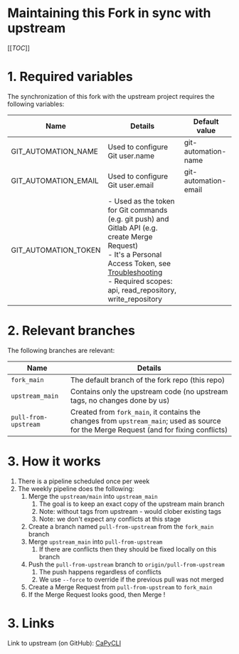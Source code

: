 # Maintaining this Fork in sync with upstream

[[_TOC_]]

# 1. Required variables
The synchronization of this fork with the upstream project requires the following variables:

| Name | Details | Default value |
|------|---------|---------------|
| GIT_AUTOMATION_NAME | Used to configure Git user.name | git-automation-name|
| GIT_AUTOMATION_EMAIL | Used to configure Git user.email | git-automation-email |
| GIT_AUTOMATION_TOKEN |  - Used as the token for Git commands (e.g. git push) and Gitlab API (e.g. create Merge Request) <br/> - It's a Personal Access Token, see [Troubleshooting](https://docs.gitlab.com/18.1/user/profile/account/two_factor_authentication_troubleshooting/#error-http-basic-access-denied-if-a-password-was-provided-for-git-authentication-) <br/> - Required scopes: api, read_repository, write_repository| |

# 2. Relevant branches

The following branches are relevant:

| Name | Details |
|------|---------|
| `fork_main` | The default branch of the fork repo (this repo) |
| `upstream_main` | Contains only the upstream code (no upstream tags, no changes done by us) |
| `pull-from-upstream` | Created from `fork_main`, it contains the changes from `upstream_main`; used as source for the Merge Request (and for fixing conflicts) |

# 3. How it works

1. There is a pipeline scheduled once per week
2. The weekly pipeline does the following:
    1. Merge the `upstream/main` into `upstream_main`
        1. The goal is to keep an exact copy of the upstream main branch
        2. Note: without tags from upstream - would clober existing tags
        3. Note: we don't expect any conflicts at this stage
    2. Create a branch named `pull-from-upstream` from the `fork_main` branch
    3. Merge `upstream_main` into `pull-from-upstream`
        1. If there are conflicts then they should be fixed locally on this branch
    4. Push the `pull-from-upstream` branch to `origin/pull-from-upstream`
        1. The push happens regardless of conflicts
        2. We use `--force` to override if the previous pull was not merged
    5. Create a Merge Request from `pull-from-upstream` to `fork_main`
    6. If the Merge Request looks good, then Merge !

# 3. Links

Link to upstream (on GitHub): [CaPyCLI](https://github.com/sw360/capycli)
